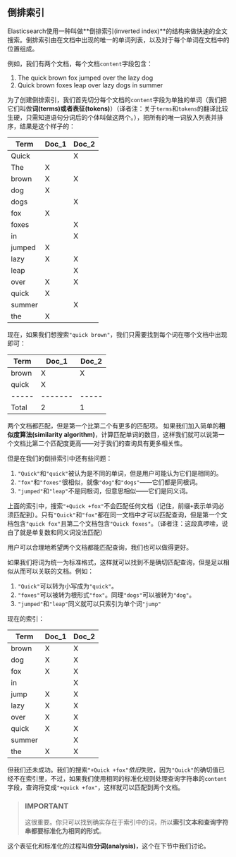 ## 倒排索引

Elasticsearch使用一种叫做**倒排索引(inverted index)**的结构来做快速的全文搜索。倒排索引由在文档中出现的唯一的单词列表，以及对于每个单词在文档中的位置组成。

例如，我们有两个文档，每个文档`content`字段包含：

1. The quick brown fox jumped over the lazy dog
2. Quick brown foxes leap over lazy dogs in summer

为了创建倒排索引，我们首先切分每个文档的`content`字段为单独的单词（我们把它们叫做**词(terms)**或者**表征(tokens)**）（译者注：关于`terms`和`tokens`的翻译比较生硬，只需知道语句分词后的个体叫做这两个。），把所有的唯一词放入列表并排序，结果是这个样子的：

|Term    | Doc_1 |Doc_2|
|--------|-------|-----|
|Quick   |       |  X  |
|The     |   X   |     |
|brown   |   X   |  X  |
|dog     |   X   |     |
|dogs    |       |  X  |
|fox     |   X   |     |
|foxes   |       |  X  |
|in      |       |  X  |
|jumped  |   X   |     |
|lazy    |   X   |  X  |
|leap    |       |  X  |
|over    |   X   |  X  |
|quick   |   X   |     |
|summer  |       |  X  |
|the     |   X   |     ||

现在，如果我们想搜索`"quick brown"`，我们只需要找到每个词在哪个文档中出现即可：


|Term | Doc_1 |Doc_2|
|-----|-------|-----|
|brown|   X   |  X  |
|quick|   X   |     |
|-----|-------|-----|
|Total|   2   |  1  |

两个文档都匹配，但是第一个比第二个有更多的匹配项。
如果我们加入简单的**相似度算法(similarity algorithm)**，计算匹配单词的数目，这样我们就可以说第一个文档比第二个匹配度更高——对于我们的查询具有更多相关性。

但是在我们的倒排索引中还有些问题：

1. `"Quick"`和`"quick"`被认为是不同的单词，但是用户可能认为它们是相同的。
2. `"fox"`和`"foxes"`很相似，就像`"dog"`和`"dogs"`——它们都是同根词。
3. `"jumped"`和`"leap"`不是同根词，但意思相似——它们是同义词。

上面的索引中，搜索`"+Quick +fox"`不会匹配任何文档（记住，前缀`+`表示单词必须匹配到）。只有`"Quick"`和`"fox"`都在同一文档中才可以匹配查询，但是第一个文档包含`"quick fox"`且第二个文档包含`"Quick foxes"`。（译者注：这段真啰嗦，说白了就是单复数和同义词没法匹配）

用户可以合理地希望两个文档都能匹配查询，我们也可以做得更好。

如果我们将词为统一为标准格式，这样就可以找到不是确切匹配查询，但是足以相似从而可以关联的文档。例如：

1. `"Quick"`可以转为小写成为`"quick"`。
2. `"foxes"`可以被转为根形式`"fox"`。同理`"dogs"`可以被转为`"dog"`。
3. `"jumped"`和`"leap"`同义就可以只索引为单个词`"jump"`

现在的索引：

|Term    | Doc_1 |Doc_2|
|--------|-------|-----|
|brown   |   X   |  X  |
|dog     |   X   |  X  |
|fox     |   X   |  X  |
|in      |       |  X  |
|jump    |   X   |  X  |
|lazy    |   X   |  X  |
|over    |   X   |  X  |
|quick   |   X   |  X  |
|summer  |       |  X  |
|the     |   X   |  X  |

但我们还未成功。我们的搜索`"+Quick +fox"`*依旧*失败，因为`"Quick"`的确切值已经不在索引里，不过，如果我们使用相同的标准化规则处理查询字符串的`content`字段，查询将变成`"+quick +fox"`，这样就可以匹配到两个文档。

>### IMPORTANT
>这很重要。你只可以找到确实存在于索引中的词，所以**索引文本和查询字符串都要标准化为相同的形式**。

这个表征化和标准化的过程叫做**分词(analysis)**，这个在下节中我们讨论。
